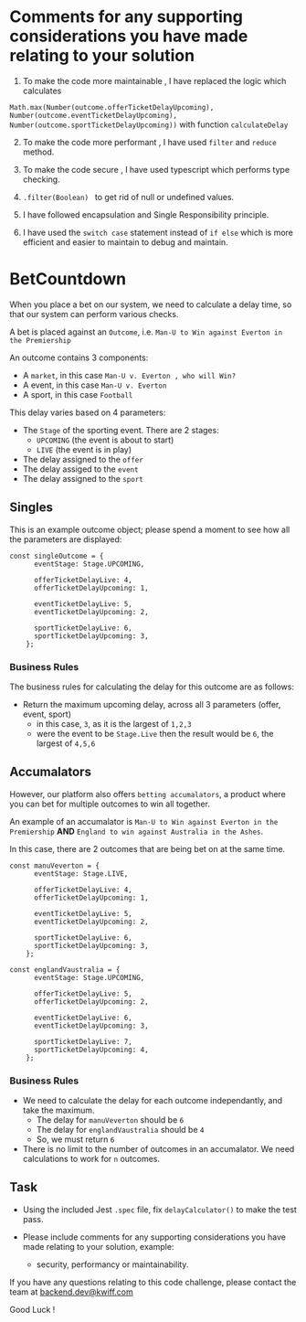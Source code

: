 

# Comments for any supporting considerations you have made relating to your solution

1. To make the code more maintainable , I have replaced the logic which calculates 
            
`Math.max(Number(outcome.offerTicketDelayUpcoming), Number(outcome.eventTicketDelayUpcoming), Number(outcome.sportTicketDelayUpcoming))` with function `calculateDelay` 


2. To make the code more performant , I have used `filter` and `reduce` method.

3. To make the code secure , I have used typescript which performs type checking.

4. `.filter(Boolean) ` to get rid of null or undefined values.

5. I have followed encapsulation and Single Responsibility principle.

6. I have used the `switch case` statement instead of `if else` which is more efficient and easier to maintain to debug and maintain.













# BetCountdown

When you place a bet on our system, we need to calculate a delay time, so that our system can perform
various checks.

A bet is placed against an `Outcome`, i.e. `Man-U to Win against Everton in the Premiership`

An outcome contains 3 components:
- A `market`, in this case `Man-U v. Everton , who will Win?`
- A event, in this case `Man-U v. Everton`
- A sport, in this case `Football` 

This delay varies based on 4 parameters:
- The `Stage` of the sporting event. There are 2 stages:
    -  `UPCOMING` (the event is about to start)
    -  `LIVE` (the event is in play)
- The delay assigned to the `offer` 
- The delay assiged to the `event`
- The delay assigned to the `sport`

## Singles
This is an example outcome object; please spend a moment to see how all the parameters are displayed:

```
const singleOutcome = {
      eventStage: Stage.UPCOMING,

      offerTicketDelayLive: 4,
      offerTicketDelayUpcoming: 1,

      eventTicketDelayLive: 5,
      eventTicketDelayUpcoming: 2,

      sportTicketDelayLive: 6,
      sportTicketDelayUpcoming: 3,
    };
```

### Business Rules
The business rules for calculating the delay for this outcome are as follows:

- Return the maximum upcoming delay, across all 3 parameters (offer, event, sport)
    - in this case, `3`, as it is the largest of `1,2,3` 
    - were the event to be `Stage.Live` then the result would be `6`, the largest of `4,5,6` 

## Accumalators

However, our platform also offers `betting accumalators`, a product where you can bet for multiple outcomes to win all together.

An example of an accumalator is `Man-U to Win against Everton in the Premiership` **AND** `England to win against Australia in the Ashes`.

In this case, there are 2 outcomes that are being bet on at the same time. 

```
const manuVeverton = {
      eventStage: Stage.LIVE,

      offerTicketDelayLive: 4,
      offerTicketDelayUpcoming: 1,

      eventTicketDelayLive: 5,
      eventTicketDelayUpcoming: 2,

      sportTicketDelayLive: 6,
      sportTicketDelayUpcoming: 3,
    };

const englandVaustralia = {
      eventStage: Stage.UPCOMING,

      offerTicketDelayLive: 5,
      offerTicketDelayUpcoming: 2,

      eventTicketDelayLive: 6,
      eventTicketDelayUpcoming: 3,

      sportTicketDelayLive: 7,
      sportTicketDelayUpcoming: 4,
    };
```

### Business Rules
- We need to calculate the delay for each outcome independantly, and take the maximum.
    - The delay for `manuVeverton` should be `6`
    - The delay for `englandVaustralia` should be `4`
    - So, we must return `6`
- There is no limit to the number of outcomes in an accumalator. We need calculations to work for `n` outcomes.

## Task
- Using the included Jest `.spec` file, fix `delayCalculator()` to make the test pass.

- Please include comments for any supporting considerations you have made relating to your solution, example:
    -  security, performancy or maintainability.

If you have any questions relating to this code challenge, please contact the team at [backend.dev@kwiff.com](mailto:backend.dev@kwiff.com)

Good Luck !
